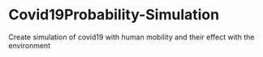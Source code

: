 # Covid19Probability-Simulation
Create simulation of covid19 with human mobility and their effect with the environment
